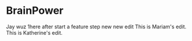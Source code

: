 # BrainPower
Jay wuz 1here after start a feature step
new new edit
This is Mariam's edit.
This is Katherine's edit.

